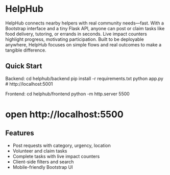 # HelpHub
HelpHub connects nearby helpers with real community needs—fast. With a Bootstrap interface and a tiny Flask API, anyone can post or claim tasks like food delivery, tutoring, or errands in seconds. Live impact counters highlight progress, motivating participation. Built to be deployable anywhere, HelpHub focuses on simple flows and real outcomes to make a tangible difference.

## Quick Start
Backend:
  cd helphub/backend
  pip install -r requirements.txt
  python app.py  # http://localhost:5001

Frontend:
  cd helphub/frontend
  python -m http.server 5500
  # open http://localhost:5500

## Features
- Post requests with category, urgency, location
- Volunteer and claim tasks
- Complete tasks with live impact counters
- Client-side filters and search
- Mobile-friendly Bootstrap UI


